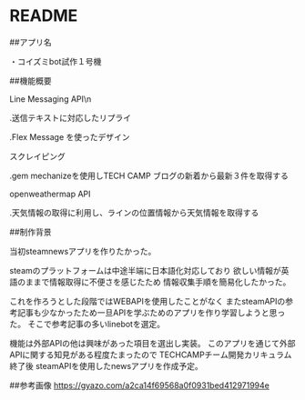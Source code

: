 # README

 ##アプリ名

・コイズミbot試作１号機
 
 ##機能概要

  Line Messaging API\n

 .送信テキストに対応したリプライ

 .Flex Message を使ったデザイン
 
  スクレイピング

 .gem mechanizeを使用しTECH CAMP ブログの新着から最新３件を取得する

  openweathermap API

 .天気情報の取得に利用し、ラインの位置情報から天気情報を取得する

 ##制作背景

 当初steamnewsアプリを作りたかった。

 steamのプラットフォームは中途半端に日本語化対応しており
 欲しい情報が英語のままで情報取得に不便さを感じたため
 情報収集手順を簡易化したかった。

 これを作ろうとした段階ではWEBAPIを使用したことがなく
 またsteamAPIの参考記事も少なかったため一旦APIを学ぶためのアプリを作り学習しようと思った。
 そこで参考記事の多いlinebotを選定。

 機能は外部APIの他は興味があった項目を選出し実装。
 このアプリを通じて外部APIに関する知見がある程度たまったので
 TECHCAMPチーム開発カリキュラム終了後
 steamAPIを使用したnewsアプリを作成予定。

 ##参考画像
 https://gyazo.com/a2ca14f69568a0f0931bed412971994e




